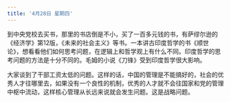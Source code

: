```yaml
---
title: '4月28日 星期四'
---
```


到中央党校去买书，那里的书店倒是不小，买了一百多元钱的书，有萨缪尔逊的《经济学》第12版，《未来的社会主义》等书。一本讲古印度哲学的书《顺世论》，想看看他们如何思考问题，在逻辑上和哲学观上有什么不同。印度哲学的思考问题的方法是十分不同的。毛姆的小说《刀锋》受到印度哲学很大影响。

大家谈到了干部工资太低的问题。这样的话，中国的管理是不能搞好的，社会的优秀人才往哪里去，如果没有一个良性的机制，优秀的人才就不会往国家和党的管理中枢中流动，这样核心管理从长远来说就会发生问题。这是战略问题。
